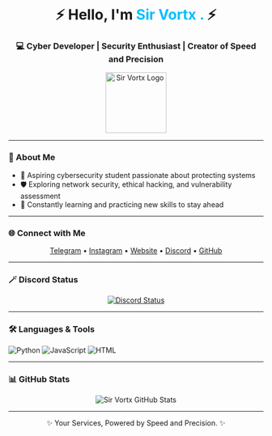 <h1 align="center">⚡ Hello, I'm <span style="color:#00BFFF;">Sir Vortx .</span> ⚡</h1>
<h3 align="center">💻 Cyber Developer | Security Enthusiast | Creator of Speed and Precision</h3>

<p align="center">
  <img src="https://i.imgur.com/LIF2Ko8.png" width="120" alt="Sir Vortx Logo"/>
</p>

---

### 👋 About Me

- 🔐 Aspiring cybersecurity student passionate about protecting systems  
- 🛡️ Exploring network security, ethical hacking, and vulnerability assessment  
- 📖 Constantly learning and practicing new skills to stay ahead  

---

### 🌐 Connect with Me

<p align="center">
  <a href="https://t.me/i3mairr">Telegram</a> •
  <a href="https://www.instagram.com/3mair.old/">Instagram</a> •
  <a href="https://3mair.xyz">Website</a> •
  <a href="https://discord.com/users/636092580307664897">Discord</a> •
  <a href="https://github.com/u5uu">GitHub</a>
</p>

---

### 🪄 Discord Status

<p align="center">
  <a href="https://discord.com/users/636092580307664897">
    <img src="https://lanyard.cnrad.dev/api/636092580307664897?borderRadius=8px&idleMessage=Offline&hideDiscrim=true&bg=1e1e2e&animated=true&borderThickness=4&theme=dark&showDisplayName=true" alt="Discord Status"/>
  </a>
</p>

---

### 🛠 Languages & Tools

![Python](https://img.shields.io/badge/Python-3776AB?style=for-the-badge&logo=python&logoColor=white)
![JavaScript](https://img.shields.io/badge/JavaScript-F7DF1E?style=for-the-badge&logo=javascript&logoColor=black)
![HTML](https://img.shields.io/badge/HTML-E34F26?style=for-the-badge&logo=html5&logoColor=white)

---

### 📊 GitHub Stats

<p align="center">
  <img src="https://github-readme-stats.vercel.app/api?username=u5uu&show_icons=true&theme=radical" alt="Sir Vortx GitHub Stats"/>
</p>

---

<p align="center">✨ Your Services, Powered by Speed and Precision. ✨</p>
